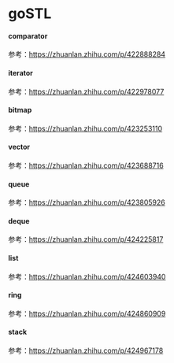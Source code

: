 # goSTL
#### comparator
参考：https://zhuanlan.zhihu.com/p/422888284

#### iterator
参考：https://zhuanlan.zhihu.com/p/422978077

#### bitmap
参考：https://zhuanlan.zhihu.com/p/423253110

#### vector
参考：https://zhuanlan.zhihu.com/p/423688716

#### queue
参考：https://zhuanlan.zhihu.com/p/423805926

#### deque
参考：https://zhuanlan.zhihu.com/p/424225817

#### list
参考：https://zhuanlan.zhihu.com/p/424603940

#### ring
参考：https://zhuanlan.zhihu.com/p/424860909

#### stack
参考：https://zhuanlan.zhihu.com/p/424967178
